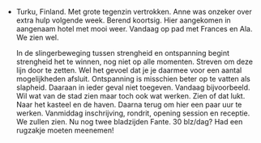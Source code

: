 - Turku, Finland. Met grote tegenzin vertrokken. Anne was onzeker over extra hulp volgende week. Berend koortsig. Hier aangekomen in aangenaam hotel met mooi weer. Vandaag op pad met Frances en Ala. We zien wel.
  
  In de slingerbeweging tussen strengheid en ontspanning begint strengheid het te winnen, nog  niet op alle momenten. Streven om deze lijn door te zetten. Wel het gevoel dat je je daarmee voor een aantal mogelijkheden afsluit. Ontspanning is misschien beter op te vatten als slapheid. Daaraan in ieder geval niet toegeven. Vandaag bijvoorbeeld. Wil wat van de stad zien maar toch ook wat werken. Zien of dat lukt. Naar het kasteel en de haven. Daarna terug om hier een paar uur te werken. Vanmiddag inschrijving, rondrit, opening session en receptie. We zullen zien. Nu nog twee bladzijden Fante. 30 blz/dag? Had een rugzakje moeten meenemen!